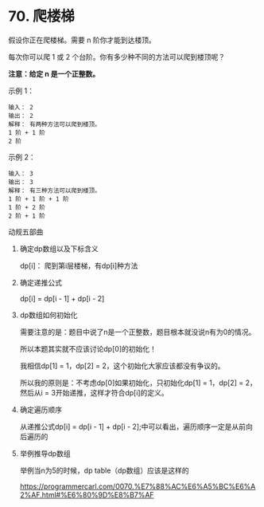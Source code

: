 # 70. 爬楼梯
假设你正在爬楼梯。需要 n 阶你才能到达楼顶。

每次你可以爬 1 或 2 个台阶。你有多少种不同的方法可以爬到楼顶呢？

**注意：给定 n 是一个正整数。**

示例 1：

    输入： 2
    输出： 2
    解释： 有两种方法可以爬到楼顶。
    1 阶 + 1 阶
    2 阶
  
示例 2：

    输入： 3
    输出： 3
    解释： 有三种方法可以爬到楼顶。
    1 阶 + 1 阶 + 1 阶
    1 阶 + 2 阶
    2 阶 + 1 阶

动规五部曲

1. 确定dp数组以及下标含义

    dp[i]： 爬到第i层楼梯，有dp[i]种方法
    
2. 确定递推公式

    dp[i] = dp[i - 1] + dp[i - 2] 
    
3. dp数组如何初始化

    需要注意的是：题目中说了n是一个正整数，题目根本就没说n有为0的情况。

    所以本题其实就不应该讨论dp[0]的初始化！
    
    我相信dp[1] = 1，dp[2] = 2，这个初始化大家应该都没有争议的。
    
    所以我的原则是：不考虑dp[0]如果初始化，只初始化dp[1] = 1，dp[2] = 2，然后从i = 3开始递推，这样才符合dp[i]的定义。
    
4. 确定遍历顺序

    从递推公式dp[i] = dp[i - 1] + dp[i - 2];中可以看出，遍历顺序一定是从前向后遍历的
    
5. 举例推导dp数组

    举例当n为5的时候，dp table（dp数组）应该是这样的
    
    https://programmercarl.com/0070.%E7%88%AC%E6%A5%BC%E6%A2%AF.html#%E6%80%9D%E8%B7%AF
    

